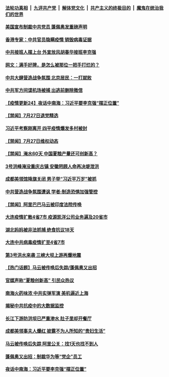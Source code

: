 

####  [法轮功真相](../../../../basic/blob/master/README.md?t=07281431) &nbsp;|&nbsp; [九评共产党](../../../../9ping.md/blob/master/README.md?t=07281431) &nbsp;|&nbsp; [解体党文化](../../../../jtdwh.md/blob/master/README.md?t=07281431)  &nbsp;|&nbsp; [共产主义的终极目的](../../../../gczydzjmd.md/blob/master/README.md?t=07281431) &nbsp;|&nbsp; [魔鬼在统治我们的世界](../../../../mgztzwmdsj.md/blob/master/README.md?t=07281431) 

#### [美国宣布制裁中共党员 蓬佩奥发重磅声明](../pages/prog204/a102904242.md?t=07281431) 

#### [香港专家：中共官员隐瞒疫情 销毁病毒证据](../pages/prog204/a102904226.md?t=07281431) 

#### [中共接班人摆上台 外宣放风胡春华接班李克强](../pages/prog204/a102904212.md?t=07281431) 

#### [网文：满手好牌，是怎么被那位一把手打烂的？](../pages/prog204/a102904204.md?t=07281431) 

#### [中共大肆营造战争氛围 北京居民：一打就败](../pages/prog204/a102904170.md?t=07281431) 

#### [中共军方间谍机场被捕 出逃前删除微信](../pages/prog204/a102904140.md?t=07281431) 

#### [【疫情更新24】夜话中南海：习近平要李克强“摆正位置”](../pages/prog204/a102897569.md?t=07281431) 



#### [【禁闻】7月27日退党精选](../pages/prog204/a102904043.md?t=07281431) 

#### [习近平考察刚离开 四平疫情爆发多村被封](../pages/prog204/a102904034.md?t=07281431) 

#### [【禁闻】7月27日维权动态](../pages/prog204/a102904022.md?t=07281431) 

#### [【禁闻】淹水60天 中国夏粮产量还可创新高？](../pages/prog204/a102903999.md?t=07281431) 

#### [3号洪峰淹没重庆古镇 安徽罔顾人命再决堤泄洪](../pages/prog204/a102903819.md?t=07281431) 

#### [成都美领馆降旗关闭 男子举“习近平万岁”被抓](../pages/prog204/a102903886.md?t=07281431) 

#### [中共营造战争氛围遭讽 学者:制造恐惧加强管控](../pages/prog204/a102903867.md?t=07281431) 

#### [【禁闻】阿里巴巴马云被印度法院传唤](../pages/prog204/a102903878.md?t=07281431) 

#### [大连疫情扩散4省7市 疫源凯洋公司业务遍及20省市](../pages/prog204/a102903822.md?t=07281431) 

#### [湖北妈妈被非法抓捕 绝食抗议18天](../pages/prog204/a102903584.md?t=07281431) 

#### [大连中共病毒疫情扩至4省7市](../pages/prog204/a102903588.md?t=07281431) 

#### [第3号洪水来袭 三峡大坝上游再爆地震](../pages/prog204/a102903544.md?t=07281431) 

#### [【热门话题】马云被传唤后失踪/蓬佩奥又出招](../pages/prog204/a102903501.md?t=07281431) 

#### [官媒声称“夏粮创新高” 引民众热议](../pages/prog204/a102903531.md?t=07281431) 

#### [南海火药味浓 中共实弹军演 美机逼近上海](../pages/prog204/a102903437.md?t=07281431) 

#### [揭秘中共抗疫中的大数据监控](../pages/prog204/a102903411.md?t=07281431) 

#### [长江下游防洪坝已严重渗水 肚子里却开餐厅](../pages/prog204/a102903416.md?t=07281431) 

#### [成都美领事夫人爆红 披露不为人所知的“贵妇生活”](../pages/prog204/a102903388.md?t=07281431) 

#### [马云被传唤后失踪 阿里公关：找1天也找不到人](../pages/prog204/a102903383.md?t=07281431) 

#### [蓬佩奥又出招：制裁华为等“党企”员工](../pages/prog204/a102903366.md?t=07281431) 

#### [夜话中南海：习近平要李克强“摆正位置”](../pages/prog204/a102903280.md?t=07281431) 

